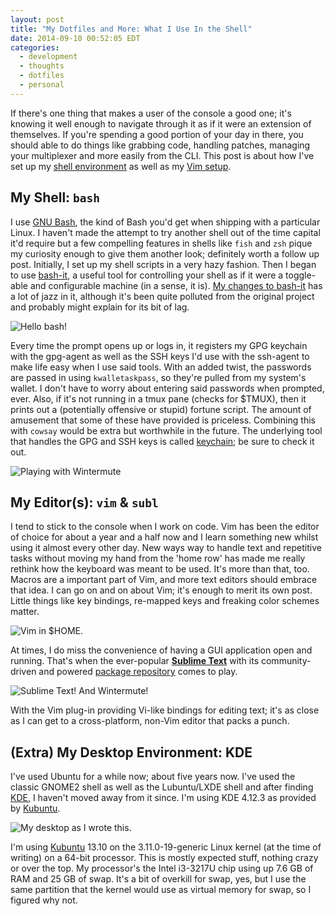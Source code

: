 ```yaml
---
layout: post
title: "My Dotfiles and More: What I Use In the Shell"
date: 2014-09-10 00:52:05 EDT
categories:
  - development
  - thoughts
  - dotfiles
  - personal
---
```


If there's one thing that makes a user of the console a good one; it's knowing
it well enough to navigate through it as if it were an extension of
themselves. If you're spending a good portion of your day in there, you should
able to do things like grabbing code, handling patches, managing your
multiplexer and more easily from the CLI. This post is about how I've set up
my [shell environment][dotfiles] as well as my [Vim setup][vimrc].

## My Shell: `bash`
I use [GNU Bash][], the kind of Bash you'd get when shipping with a particular
Linux. I haven't made the attempt to try another shell out of the time capital
it'd require but a few compelling features in shells like `fish` and `zsh`
pique my curiosity enough to give them another look; definitely worth a
follow up post. Initially, I set up my shell scripts in a very hazy fashion.
Then I began to use [bash-it][], a useful tool for controlling your shell as
if it were a toggle-able and configurable machine (in a sense, it is). 
[My changes to bash-it][my_bash-it] has a lot of jazz in it, although it's
been quite polluted from the original project and probably might explain for
its bit of lag.

![Hello `bash`!](/images/konsole-shot.png)

Every time the prompt opens up or logs in, it registers my GPG keychain with
the gpg-agent as well as the SSH keys I'd use with the ssh-agent to make life
easy when I use said tools. With an added twist, the passwords are passed in
using `kwalletaskpass`, so they're pulled from my system's wallet. I don't
have to worry about entering said passwords when prompted, ever. Also, if it's
not running in a tmux pane (checks for $TMUX), then it prints out a
(potentially offensive or stupid) fortune script. The amount of amusement that
some of these have provided is priceless. Combining this with `cowsay` would
be extra but worthwhile in the future. The underlying tool that handles the
GPG and SSH keys is called [keychain][]; be sure to check it out.

![Playing with Wintermute](/images/playing-with-wintermute-readme.gif)

## My Editor(s): `vim` & `subl`
I tend to stick to the console when I work on code. Vim has been the editor of
choice for about a year and a half now and I learn something new whilst using
it almost every other day. New ways way to handle text and repetitive tasks
without moving my hand from the 'home row' has made me really rethink how the
keyboard was meant to be used. It's more than that, too. Macros are a
important part of Vim, and more text editors should embrace that idea. I can
go on and on about Vim; it's enough to merit its own post. Little things like
key bindings, re-mapped keys and freaking color schemes matter.

![Vim in $HOME.](/images/konsole-vim-shot.png)

At times, I do miss the convenience of having a GUI application open and running.
That's when the ever-popular [**Sublime Text**][subl] with its
community-driven and powered [package repository][subl_pkg] comes to play.

![Sublime Text! And Wintermute!](/images/sublime-shot-winty.png)

With the Vim plug-in providing Vi-like bindings for editing text; it's
as close as I can get to a cross-platform, non-Vim editor that packs a punch.

## (Extra) My Desktop Environment: KDE

I've used Ubuntu for a while now; about five years now. I've used the classic
GNOME2 shell as well as the Lubuntu/LXDE shell and after finding [KDE][], I
haven't moved away from it since. I'm using KDE 4.12.3 as provided by
[Kubuntu][].

![My desktop as I wrote this.](/images/my-desktop-2014-03-25.png)

I'm using [Kubuntu][] 13.10 on the 3.11.0-19-generic Linux kernel (at the
time of writing) on a 64-bit processor. This is mostly expected stuff, nothing
crazy or over the top. My processor's the Intel i3-3217U chip using up 7.6 GB
of RAM and 25 GB of swap. It's a bit of overkill for swap, yes, but I use the
same partition that the kernel would use as virtual memory for swap, so I
figured why not.

[bash-it]: https://github.com/revans/bash-it
[my_bash-it]: https://github.com/jalcine/bash-it
[dotfiles]: https://github.com/jalcine/dotfiles
[vimrc]: https://github.com/jalcine/vimrc
[vim]: http://vim.sf.net
[subl]: http://sublimetext.com
[subl_pkg]: http://sublime.wbond.net
[kde]: http://kde.org
[kubuntu]: http://kubuntu.org
[gnu bash]: http://www.gnu.org/software/bash/manual/bashref.html
[keychain]: http://www.funtoo.org/Keychain
